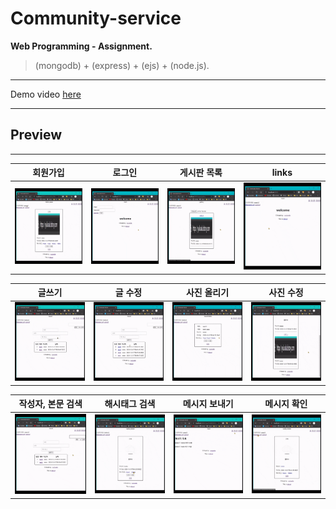 # Community-service

**Web Programming - Assignment.**

> (mongodb) + (express) + (ejs) + (node.js).

---

Demo video [here](https://youtu.be/TImhy8wMAz8 "Youtube")

---

## Preview

---

|              회원가입               |              로그인               |           게시판 목록           |              links              |
| :---------------------------------: | :-------------------------------: | :-----------------------------: | :-----------------------------: |
| ![register](./uploads/register.gif) | ![register](./uploads/log-in.gif) | ![register](./uploads/read.gif) | ![register](./uploads/link.gif) |

|               글쓰기               |                 글 수정                  |               사진 올리기                |                사진 수정                |
| :--------------------------------: | :--------------------------------------: | :--------------------------------------: | :-------------------------------------: |
| ![register](./uploads/posting.gif) | ![register](./uploads/modified_post.gif) | ![register](./uploads/uploads_image.gif) | ![register](./uploads/update_image.gif) |

|         작성자, 본문 검색         |               해시태그 검색               |              메시지 보내기              |               메시지 확인               |
| :-------------------------------: | :---------------------------------------: | :-------------------------------------: | :-------------------------------------: |
| ![register](./uploads/search.gif) | ![register](./uploads/hashtag_search.gif) | ![register](./uploads/send_message.gif) | ![register](./uploads/read_message.gif) |
